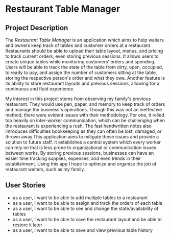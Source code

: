 [//]: # (# My Personal Project)

[//]: # ()
[//]: # (## A subtitle)

[//]: # ()
[//]: # (A *bulleted* list:)

[//]: # (- item 1)

[//]: # (- item 2)

[//]: # (- item 3)

[//]: # ()
[//]: # (An example of text with **bold** and *italic* fonts.)

# Restaurant Table Manager

## Project Description

The *Restaurant Table Manager* is an application which aims to help waiters and owners keep track of tables and customer
orders at a restaurant. Restaurants should be able to upload their table layout, menus, and pricing to track current 
orders, even storing previous sessions. It allows users to create unique tables while monitoring customers' orders and 
spending. Users will be able to track the state of the table from dirty, open, occupied, to ready to pay, and assign 
the number of customers sitting at the table, storing the respective person's order and what they owe. Another feature
is its ability to store restaurant layouts and previous sessions, allowing for a continuous and fluid experience.

My interest in this project stems from observing my family's previous restaurant. They would use pen, paper, and memory
to keep track of orders and manage the business's operations. Though this was not an ineffective method, there were
evident issues with their methodology. For one, it relied too heavily on inter-worker communication, which can be
challenging when the restaurant is experiencing a rush. The fast handwritten notes also introduces difficulties
bookkeeping as they can often be lost, damaged, or thrown away.This application aims to mitigate these issues and 
provide a solution to future staff. It establishes a central system which every worker can rely on that is less prone
to organizational or communication issues between works. By storing previous sessions, businesses can have an easier
time tracking supplies, expenses, and even trends in their establishment. Using this app I hope to optimize and organize
the job of restaurant waiters, such as my family.

## User Stories

- as a user, I want to be able to add multiple tables to a restaurant
- as a user, I want to be able to assign and track the orders of each table
- as a user, I want to be able to see and change the state/availability of tables
- as a user, I want to be able to save the restaurant layout and be able to restore it later
- as a user, I want to be able to save and view previous table history